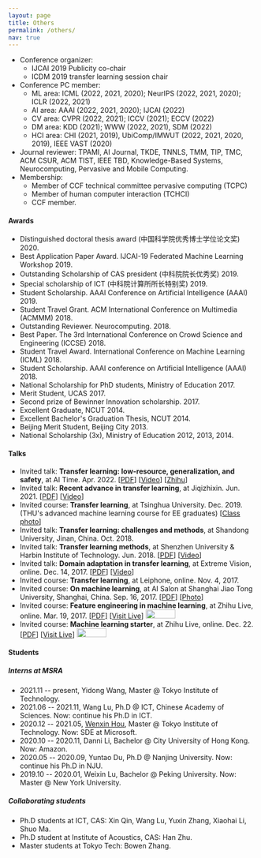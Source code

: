 ```yaml
---
layout: page
title: Others
permalink: /others/
nav: true
---
```


[^_^]:#### Academic service

- Conference organizer:
  - IJCAI 2019 Publicity co-chair
  - ICDM 2019 transfer learning session chair
- Conference PC member: 
  - ML area: ICML (2022, 2021, 2020); NeurIPS (2022, 2021, 2020); ICLR (2022, 2021)
  - AI area: AAAI (2022, 2021, 2020); IJCAI (2022)
  - CV area: CVPR (2022, 2021); ICCV (2021); ECCV (2022)
  - DM area: KDD (2021); WWW (2022, 2021), SDM (2022)
  - HCI area: CHI (2021, 2019), UbiComp/IMWUT (2022, 2021, 2020, 2019), IEEE VAST (2020)
- Journal reviewer: TPAMI, AI Journal, TKDE, TNNLS, TMM, TIP, TMC, ACM CSUR, ACM TIST, IEEE TBD, Knowledge-Based Systems, Neurocomputing, Pervasive and Mobile Computing.
- Membership: 
  - Member of CCF technical committee pervasive computing (TCPC)
  - Member of human computer interaction (TCHCI)
  - CCF member.

#### Awards

- Distinguished doctoral thesis award (中国科学院优秀博士学位论文奖) 2020.
- Best Application Paper Award. IJCAI-19 Federated Machine Learning Workshop 2019.
- Outstanding Scholarship of CAS president (中科院院长优秀奖) 2019.
- Special scholarship of ICT (中科院计算所所长特别奖) 2019.
- Student Scholarship. AAAI Conference on Artificial Intelligence (AAAI) 2019.
- Student Travel Grant. ACM International Conference on Multimedia (ACMMM) 2018.
- Outstanding Reviewer. Neurocomputing. 2018.
- Best Paper. The 3rd International Conference on Crowd Science and Engineering (ICCSE) 2018.
- Student Travel Award. International Conference on Machine Learning (ICML) 2018.
- Student Scholarship. AAAI conference on Artificial Intelligence (AAAI) 2018.
- National Scholarship for PhD students, Ministry of Education 2017.
- Merit Student, UCAS 2017.
- Second prize of Bewinner Innovation scholarship. 2017.
- Excellent Graduate, NCUT 2014.
- Excellent Bachelor's Graduation Thesis, NCUT 2014.
- Beijing Merit Student, Beijing City 2013.
- National Scholarship (3x), Ministry of Education 2012, 2013, 2014.

#### Talks

- Invited talk: **Transfer learning: low-resource, generalization, and safety**, at AI Time. Apr. 2022. [[PDF](../assets/files/l16_aitime.pdf)] [[Video](https://www.bilibili.com/video/BV1nY411E7Uc/)] [[Zhihu](https://zhuanlan.zhihu.com/p/498902783)]
- Invited talk: **Recent advance in transfer learning**, at Jiqizhixin. Jun. 2021.
                    [[PDF](http://jd92.wang/assets/files/l15_jiqizhixin.pdf)]  [[Video](https://www.bilibili.com/video/BV1N5411T7Sb)]
- Invited course: **Transfer learning**, at Tsinghua University. Dec. 2019. (THU's
                    advanced machine learning course for EE graduates) [[Class photo](http://jd92.wang/image/img_thu.png)]
- Invited talk: **Transfer learning: challenges and methods**, at Shandong University, Jinan, China. Oct. 2018.
- Invited talk: **Transfer learning methods**, at Shenzhen University & Harbin
                    Institute of Technology. Jun. 2018. [[PDF](http://jd92.wang/assets/files/l14_hit.pdf)] [[Video](http://cs.hrbust.edu.cn/site/newslistread.asp?lid=201862915500727130483)]
- Invited talk: **Domain adaptation in transfer learning**, at Extreme Vision, online. Dec. 14, 2017. [[PDF](http://jd92.wang/assets/files/l12_da.pdf)]  [[Video](http://mp.weixin.qq.com/s?__biz=MzI5MDUyMDIxNA==&mid=2247484940&idx=2&sn=35e64e07fde9a96afbb65dbf40a945eb&chksm=ec1febf5db6862e38d5e02ff3278c61b376932a46c5628c7d9cb1769c572bfd31819c13dd468&mpshare=1&scene=1&srcid=1219JpTNZFiNDCHsTUrUxwqy#rd)]
- Invited course: **Transfer learning**, at Leiphone, online. Nov. 4, 2017.
- Invited course: **On machine learning**, at AI Salon at Shanghai Jiao Tong University, Shanghai, China. Sep. 16, 2017. [[PDF](http://jd92.wang/assets/files/l10_mlsjtu.pdf)] [[Photo](http://jd92.wang/assets/image/20170916.jpg)]
- Invited course: **Feature engineering in machine learning**, at Zhihu Live, online. Mar. 19, 2017. [[PDF]](http://jd92.wang/assets/files/l07_zhihu_fe.pdf) [[Visit Live](https://www.zhihu.com/lives/819543866939174912)] <img src="/assets/img/zhihu_live.png" width="60" height="18" />
- Invited course: **Machine learning starter**, at Zhihu Live, online. Dec. 22. [[PDF](http://jd92.wang/assets/files/l06_zhihu_ml.pdf)] [[Visit Live](https://www.zhihu.com/lives/792423196996546560?utm_campaign=zhihulive&utm_source=zhihucolumn&utm_medium=Livecolumn)] <img src="/assets/img/zhihu_live.png" width="60" height="18" />

#### Students

##### Interns at MSRA

- 2021.11 -- present, Yidong Wang, Master @ Tokyo Institute of Technology.
- 2021.06 -- 2021.11, Wang Lu, Ph.D @ ICT, Chinese Academy of Sciences. Now: continue his Ph.D in ICT.
- 2020.12 -- 2021.05, [Wenxin Hou](https://houwx.net), Master @ Tokyo Institute of Technology. Now: SDE at Microsoft.
- 2020.10 -- 2020.11, Danni Li, Bachelor @ City University of Hong Kong. Now: Amazon.
- 2020.05 -- 2020.09, Yuntao Du, Ph.D @ Nanjing University. Now: continue his Ph.D in NJU.
- 2019.10 -- 2020.01, Weixin Lu, Bachelor @ Peking University. Now: Master @ New York University.

##### Collaborating students

- Ph.D students at ICT, CAS: Xin Qin, Wang Lu, Yuxin Zhang, Xiaohai Li, Shuo Ma.
- Ph.D student at Institute of Acoustics, CAS: Han Zhu.
- Master students at Tokyo Tech: Bowen Zhang.
